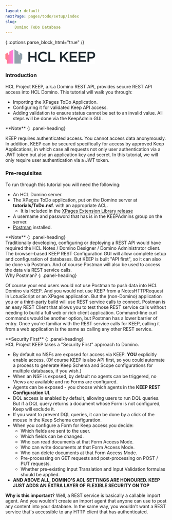 ```yaml
---
layout: default
nextPage: pages/todo/setup/index
slug:
    Domino ToDo Database
---
```


{::options parse_block_html="true" /}

![Domino KEEP](../../images/HCL_KEEP_lightmode_horiz.svg "HCL Labs - Domino KEEP")

### Introduction

HCL Project KEEP, a.k.a Domino REST API, provides secure REST API access into HCL Domino. This tutorial will walk you through:  

- Importing the XPages ToDo Application.
- Configuring it for validated Keep API access.
- Adding validation to ensure status cannot be set to an invalid value.
All steps will be done via the KeepAdmin GUI.

<div class="panel panel-info">
**Note**
{: .panel-heading}
<div class="panel-body">

KEEP requires authenticated access. You cannot access data anonymously. In addition, KEEP can be secured specifically for access by approved Keep Applications, in which case all requests not only user authentication via a JWT token but also an application key and secret. In this tutorial, we will only require user authentication via a JWT token.

</div>
</div>

### Pre-requisites

To run through this tutorial you will need the following:

- An HCL Domino server.
- The XPages ToDo application, put on the Domino server at **tutorials/ToDo.nsf**. with an appropriate ACL.
  - It is included in the [XPages Extension Library release](https://extlib.openntf.org/main.nsf/project.xsp?r=project/XPages%20Extension%20Library/releases/90465DD127801C93852581D0005F915E)
- A username and password that has is in the KEEPAdmins group on the server.
- [Postman](https://www.postman.com/) installed.

<div class="panel panel-info">
**Note**
{: .panel-heading}
<div class="panel-body">
Traditionally developing, configuring or deploying a REST API would have required the HCL Notes / Domino Designer / Domino Administrator client. The browser-based KEEP REST Configuration GUI will allow complete setup and configuration of databases. But KEEP is built "API first", so it can also be done via Postman. And of course Postman will also be used to access the data via REST service calls.
</div>
</div>

<div class="panel panel-warning">
Why Postman?
{: .panel-heading}
<div class="panel-body">

Of course your end users would not use Postman to push data into HCL Domino via KEEP. And you would not use KEEP from a NotesHTTPRequest in LotusScript or an XPages application. But the (non-Domino) application you or a third-party build will use REST service calls to connect. Postman is an easy REST Client that allows you to test those REST service calls without needing to build a full web or rich client application. Command-line curl commands would be another option, but Postman has a lower barrier of entry. Once you're familiar with the REST service calls for KEEP, calling it from a web application is the same as calling any other REST service.
</div>
</div>

<div class="panel panel-success">
**Security First**
{: .panel-heading}
<div class="panel-body">
HCL Project KEEP takes a "Security First" approach to Domino.

- By default no NSFs are exposed for access via KEEP. **YOU** explicitly enable access. (Of course KEEP is also API first, so you could automate a process to generate Keep Schema and Scope configurations for multiple databases, if you wish.)
- When an NSF is exposed, by default no agents can be triggered, no Views are available and no Forms are configured.
- Agents can be exposed - you choose which agents in the **KEEP REST Configuration UI**.
- DQL access is enabled by default, allowing users to run DQL queries. But if a DQL query returns a document whose Form is not configured, Keep will exclude it.
- If you want to prevent DQL queries, it can be done by a click of the mouse in the Keep Schema configuration.
- When you configure a Form for Keep access you decide:
  - Which fields are sent to the user.
  - Which fields can be changed.
  - Who can read documents at that Form Access Mode.
  - Who can write documents at that Form Access Mode.
  - Who can delete documents at that Form Access Mode.
  - Pre-processing on GET requests and post-processing on POST / PUT requests.
  - Whether pre-existing Input Translation and Input Validation formulas should be applied.
- **AND ABOVE ALL, DOMINO'S ACL SETTINGS ARE HONOURED. KEEP JUST ADDS AN EXTRA LAYER OF FLEXIBLE SECURITY ON TOP**

**Why is this important?**
Well, a REST service is basically a callable import agent. And you wouldn't create an import agent that anyone can use to post any content into your database. In the same way, you wouldn't want a REST service that's accessible to any HTTP client that has authenticated.
</div>
</div>
